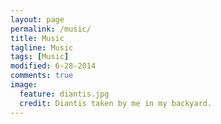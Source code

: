 ```yaml
---
layout: page
permalink: /music/
title: Music
tagline: Music
tags: [Music]
modified: 6-28-2014
comments: true
image:
  feature: diantis.jpg
  credit: Diantis taken by me in my backyard.
---
```


